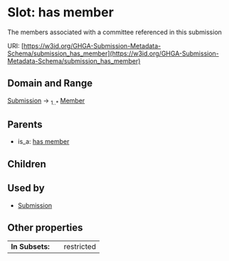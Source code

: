 
# Slot: has member


The members associated with a committee referenced in this submission

URI: [https://w3id.org/GHGA-Submission-Metadata-Schema/submission_has_member](https://w3id.org/GHGA-Submission-Metadata-Schema/submission_has_member)


## Domain and Range

[Submission](Submission.md) &#8594;  <sub>1..\*</sub> [Member](Member.md)

## Parents

 *  is_a: [has member](has_member.md)

## Children


## Used by

 * [Submission](Submission.md)

## Other properties

|  |  |  |
| --- | --- | --- |
| **In Subsets:** | | restricted |

